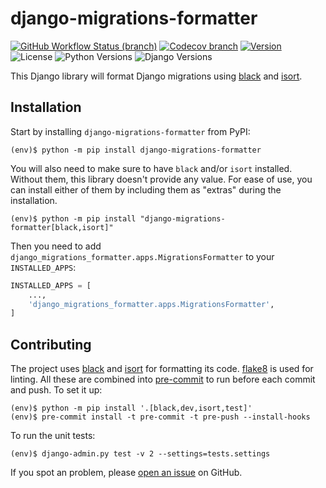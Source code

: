 # django-migrations-formatter

[![GitHub Workflow Status (branch)](https://img.shields.io/github/workflow/status/MarkusH/django-migrations-formatter/Test%20&%20Deploy/main?style=for-the-badge)](https://github.com/MarkusH/django-migrations-formatter/actions?query=branch%3Amain+event%3Apush)
[![Codecov branch](https://img.shields.io/codecov/c/gh/MarkusH/django-migrations-formatter/main?style=for-the-badge)](https://app.codecov.io/gh/MarkusH/django-migrations-formatter/branch/main)
[![Version](https://img.shields.io/pypi/v/django-migrations-formatter?label=Version&style=for-the-badge)](https://pypi.org/project/django-migrations-formatter/)
![License](https://img.shields.io/pypi/l/django-migrations-formatter?style=for-the-badge)
![Python Versions](https://img.shields.io/pypi/pyversions/django-migrations-formatter?label=Python&style=for-the-badge)
![Django Versions](https://img.shields.io/pypi/djversions/django-migrations-formatter?color=%230C4B33&label=Django&style=for-the-badge)

This Django library will format Django migrations using
[black](https://pypi.org/project/black/) and [isort](https://pypi.org/project/isort/).

## Installation

Start by installing `django-migrations-formatter` from PyPI:

```console
(env)$ python -m pip install django-migrations-formatter
```

You will also need to make sure to have `black` and/or `isort` installed.
Without them, this library doesn't provide any value. For ease of use, you can
install either of them by including them as "extras" during the installation.

```console
(env)$ python -m pip install "django-migrations-formatter[black,isort]"
```

Then you need to add `django_migrations_formatter.apps.MigrationsFormatter` to
your `INSTALLED_APPS`:

```python
INSTALLED_APPS = [
    ...,
    'django_migrations_formatter.apps.MigrationsFormatter',
]
```

## Contributing

The project uses [black](https://pypi.org/project/black/) and
[isort](https://pypi.org/project/isort/) for formatting its code.
[flake8](https://pypi.org/project/flake8/) is used for linting. All these are
combined into [pre-commit](https://pre-commit.com/) to run before each commit
and push. To set it up:

```console
(env)$ python -m pip install '.[black,dev,isort,test]'
(env)$ pre-commit install -t pre-commit -t pre-push --install-hooks
```

To run the unit tests:

```console
(env)$ django-admin.py test -v 2 --settings=tests.settings
```

If you spot an problem, please [open an issue](https://github.com/MarkusH/django-migrations-formatter/issues/new)
on GitHub.
